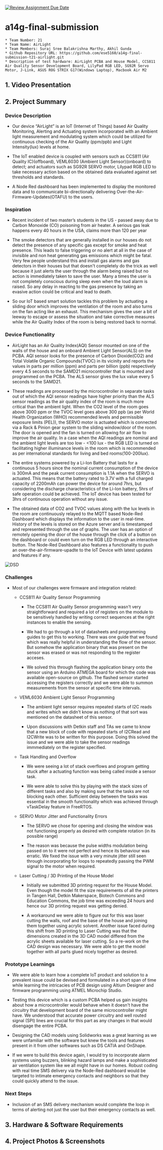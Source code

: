 [![Review Assignment Due Date](https://classroom.github.com/assets/deadline-readme-button-24ddc0f5d75046c5622901739e7c5dd533143b0c8e959d652212380cedb1ea36.svg)](https://classroom.github.com/a/kzkUPShx)

# a14g-final-submission

    * Team Number: 21 
    * Team Name: AirLight
    * Team Members: Suraj Sree Balakrishna Marthy, Akhil Gunda
    * Github Repository URL: https://github.com/ese5160/a14g-final-submission-t21-airlight.git
    * Description of test hardware: AirLight PCBA and House Model, CCS811 Air Quality Sensor Development Board, LilyPad RGB LED, SG92R Servo Motor, J-Link, ASUS ROG STRIX G17(Windows Laptop), Macbook Air M2

## 1. Video Presentation

## 2. Project Summary

### Device Description

 - Our device “AirLight” is an IoT (Internet of Things) based Air Quality Monitoring, Alerting and Actuating system incorporated with an Ambient light measurement and modulating system which could be utilized for continuous checking of the Air Quality (ppm/ppb) and Light Intensity(lux) levels at home.

 - The IoT enabled device is coupled with sensors such as CCS811 (Air Quality IC)(offboard), VEML6030 (Ambient Light Sensor)(onboard) to detect; and actuators such as SG92R SERVO motor, Lilypad RGB LED to take necessary action based on the obtained data evaluated against set thresholds and standards.

 - A Node Red dashboard has been implemented to display the monitored data and to communicate bi-directionally delivering Over-the-Air-Firmware-Updates(OTAFU) to the users.

### Inspiration

 - Recent incident of two master’s students in the US - passed away due to Carbon Monoxide (CO) poisoning from air heater. A serious gas leak happens every 40 hours in the USA, claims more than 120 per year

 - The smoke detectors that are generally installed in our houses do not detect the presence of any specific gas except for smoke and heat presence. This leads to false triggering or no alert at all in the case of invisible and non heat generating gas emissions which might be fatal. Very few people understand this and install gas alarms and gas detectors in their houses but that doesn't completely do the trick as well because it just alerts the user through the alarm being raised but no action is immediately taken to save the user. Many a times the user is not completely conscious during sleep even when the loud alarm is raised. So any delay in reacting to the gas presence by taking an evasive action could be critical and lead to death. 

 - So our IoT based smart solution tackles this problem by actuating a sliding door which improves the ventilation of the room and also turns on the fan acting like an exhaust. This mechanism gives the user a bit of leeway to escape or assess the situation and take corrective measures while the Air Quality Index of the room is being restored back to normal.

 ### Device Functionality

 - AirLight has an Air Quality Index(AQI) Sensor mounted on one of the walls of the house and an onboard Ambient Light Sensor(ALS) on the PCBA. AQI sensor looks for the presence of Carbon Dioxide(CO2) and Total Volatile Organic Compounds(TVOC) in its vicinity and reports the values in parts per million (ppm) and parts per billion (ppb) respectively every 4.5 seconds to the SAMD21 microcontroller that is mounted and programmed on the PCBA. The ALS sensor gives the lux value every 5 seconds to the SAMD21. 

 - These readings are processed by the microcontroller in separate tasks out of which the AQI sensor readings have higher priority than the ALS sensor readings as the air quality index of the room is much more critical than the ambient light. When the CO2 level of the room goes above 3000 ppm or the TVOC level goes above 300 ppb (as per World Health Organization (WHO) recommended levels and permissible exposure limits (PEL)), the SERVO motor is actuated which is connected via a Rack & Pinion gear system to the sliding window/door of the room. The door is opened and the fan is turned on allowing for air flow to improve the air quality. In a case when the AQI readings are nominal and the ambient light levels are too low - <100 lux - the RGB LED is turned on facilitating higher illuminance levels in the room which is recommended as per international standards for living and bed rooms(100-200lux). 

 - The entire systems powered by a Li-Ion Battery that lasts for a continuous 5 hours since the nominal current consumption of the device is 300mA and the peak current consumption is 1.1A when the SERVO is actuated. This means that the battery rated to 3.7V with a full charged capacity of 2200mAh can power the device for around 7hrs, but considering the discharge characteristics of the Li-Ion battery, 5hrs of safe operation could be achieved. The IoT device has been tested for 3hrs of continuous operation without any issue. 

 - The obtained data of CO2 and TVOC values along with the lux levels in the room are continuously relayed to the MQTT based Node-Red Dashboard which displays the information to the user in real-time. History of the levels is stored on the Azure server and is timestamped and represented through the use of graphs. The user has an option of remotely opening the door of the house through the click of a button on the dashboard or could even turn on the RGB LED through an interactive button. The Node-Red Dashboard also features a functionality to push an over-the-air-firmware-upadte to the IoT Device with latest updates and features if any. 

![DSD](assets/images/Detailed_System_Diag.jpeg)

 ### Challenges

  - Most of our challenges were firmware and integration related:

    - CCS811 Air Quality Sensor Programming

        - The CCS811 Air Quality Sensor programming wasn't very straightforward and required a lot of registers on the module to be sensitively handled by writing correct sequences at the right instances to enable the sensing. 

        - We had to go through a lot of datasheets and programming guides to get this to working. There was one guide that we found which was really helpful in understanding the flow of the sensor. But somehow the application binary that was present on the sensor was erased or was not responding to the register acceses. 

        - We solved this through flashing the application binary onto the sensor using an Arduino ATMEGA board for which the code was available open-source on github. The flashed sensor started accessing the registers correctly and we were able to summon measurements from the sensor at specific time intervals.

    - VEML6030 Ambient Light Sensor Programming

        - The ambient light sensor requires repeated starts of I2C reads and writes which we didn't know as nothing of that sort was mentioned on the datasheet of this sensor. 

        - Upon discussions with Detkin staff and TAs we came to know that a new block of code with repeated starts of I2CRead and I2CWrite was to be written for this purpose. Doing this solved the issue and we were able to take the sensor readings immmediately on the register specified. 

    - Task Handling and Overflow

        - We were seeing a lot of stack overflows and program getting stuck after a actuating function was being called inside a sensor task.

        - We were able to solve this by playing with the stack sizes of different tasks and also by making sure that the tasks are not blocking each other. Sufficient delay between the tasks was essential in the smooth functionality which was achieved through vTaskDelay feature in FreeRTOS.

    - SERVO Motor Jitter and Functionality Errors

        - The SERVO we chose for opening and closing the window was not functioning properly as desired with complete rotation (in its possible range)

        - The reason was because the pulse widths modulation being passed on to it were not perfect and hence its behaviour was erratic. We fixed the issue with a very minute jitter still seen through incorporating for loops to repeatedly passing the PWM signal to the motor when required. 

    - Laser Cutting / 3D Printing of the House Model

        - Initially we submitted 3D printing request for the House Model. Even though the model fit the size requirements of all the printers in Tangen Hall, Detkin Makerspace, Biotech Commons and Education Commons, the job time was exceeding 24 hours and hence our 3D printing request was getting denied. 

        - A workaround we were able to figure out for this was laser cutting the walls, roof and the base of the house and joining them together using acrylic solvent. Another issue faced during this shift from 3D printing to Laser Cutting was that the dimensions created in the 3D CAD model differed from the acrylic sheets available for laser cutting. So a re-work on the CAD design was necessary. We were able to get the model together with all parts glued nicely together as desired. 

### Prototype Learnings

 - We were able to learn how a complete IoT product and solution to a prevalent issue could be devised and formulated in a short span of time while learning the intricacies of PCB design using Altium Designer and firmware programming using ATMEL Microchip Studio. 

 - Testing this device which is a custom PCBA helped us gain insights about how a microcontroller would behave when it doesn't have the circuitry that development board of the same microcontroller might have. We understood that accurate power circuitry and well routed signal (SPI) lines are crucial for this part as any changes in that would disengage the entire PCBA. 

 - Designing the CAD models using Solidworks was a great learning as we were unfamiliar with the software but knew the tools and features present in it from other softwares such as DS CATIA and OnShape.

 - If we were to build this device again, I would try to incorporate alarm systems using buzzers, blinking hazard lamps and make a sophisticated air ventilation system like we all might have in our homes. Robust coding with real time SMS delivery via the Node-Red dashboard would be targeted to intimate emergency contacts and neighbors so that they could quickly attend to the issue. 

### Next Steps

 - Inclusion of an SMS delivery mechanism would complete the loop in terms of alerting not just the user but their emergency contacts as well. 


## 3. Hardware & Software Requirements

## 4. Project Photos & Screenshots
